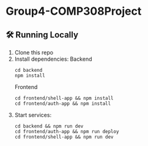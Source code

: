 # Group4-COMP308Project

## 🛠️ Running Locally

1. Clone this repo
2. Install dependencies:
    Backend
    ```
    cd backend
    npm install

    ```
    Frontend
    ```
    cd frontend/shell-app && npm install
    cd frontend/auth-app && npm install
    ```
3. Start services:
    ```
    cd backend && npm run dev
    cd frontend/auth-app && npm run deploy
    cd frontend/shell-app && npm run dev
    ```